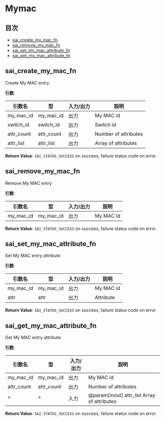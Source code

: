 # Mymac
## 目次

- [sai_create_my_mac_fn](#sai_create_my_mac_fn)
- [sai_remove_my_mac_fn](#sai_remove_my_mac_fn)
- [sai_set_my_mac_attribute_fn](#sai_set_my_mac_attribute_fn)
- [sai_get_my_mac_attribute_fn](#sai_get_my_mac_attribute_fn)



## sai_create_my_mac_fn
Create My MAC entry.

**引数**:

| 引数名 | 型 | 入力/出力 | 説明 |
|--------|----------|-----------|------|
| my_mac_id | my_mac_id | 出力 | My MAC id |
| switch_id | switch_id | 出力 | Switch id |
| attr_count | attr_count | 出力 | Number of attributes |
| attr_list | attr_list | 出力 | Array of attributes |

**Return Value**: `SAI_STATUS_SUCCESS` on success, failure status code on error


## sai_remove_my_mac_fn
Remove My MAC entry

**引数**:

| 引数名 | 型 | 入力/出力 | 説明 |
|--------|----------|-----------|------|
| my_mac_id | my_mac_id | 出力 | My MAC Id |

**Return Value**: `SAI_STATUS_SUCCESS` on success, failure status code on error


## sai_set_my_mac_attribute_fn
Set My MAC entry attribute

**引数**:

| 引数名 | 型 | 入力/出力 | 説明 |
|--------|----------|-----------|------|
| my_mac_id | my_mac_id | 出力 | My MAC id |
| attr | attr | 出力 | Attribute |

**Return Value**: `SAI_STATUS_SUCCESS` on success, failure status code on error


## sai_get_my_mac_attribute_fn
Get My MAC entry attribute

**引数**:

| 引数名 | 型 | 入力/出力 | 説明 |
|--------|----------|-----------|------|
| my_mac_id | my_mac_id | 出力 | My MAC id |
| attr_count | attr_count | 出力 | Number of attributes |
| * | * | 入力 | @param[inout] attr_list Array of attributes |

**Return Value**: `SAI_STATUS_SUCCESS` on success, failure status code on error


